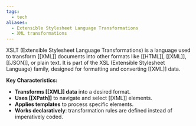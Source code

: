 ```yaml
---
tags:
  - tech
aliases:
  - Extensible Stylesheet Language Transformations
  - XML transformations
---
```

XSLT (Extensible Stylesheet Language Transformations) is a language used to transform [[XML]] documents into other formats like [[HTML]], [[XML]], [[JSON]], or plain text.
It is part of the XSL (Extensible Stylesheet Language) family, designed for formatting and converting [[XML]] data.

**Key Characteristics:**
- **Transforms [[XML]] data** into a desired format.
- **Uses [[XPath]]** to navigate and select [[XML]] elements.
- **Applies templates** to process specific elements.
- **Works declaratively**: transformation rules are defined instead of imperatively coded.
